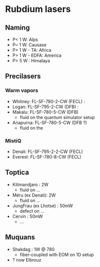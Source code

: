 # Rubdium lasers

## Naming
- P< 1 W: Alps
- P~ 1 W: Causase
- P> 1 W - TA: Africa
- P> 1 W - EDFA: America
- P> 5 W : Himalaya

## Precilasers

### Warm vapors
- Whitney: FL-SF-780-2-CW (FECL) : 
- Logan: FL-SF-795-2-CW (DFB) : 
- Makalu: FL-SF-780-5-CW (DFB) 
    - fluid on the quantum simulator setup
- Anapurna: FL-SF-780-5-CW (DFB ?)
    - fluid on the 

### MistiQ
- Denali: FL-SF-795-2-2-CW (FECL)
- Everest: FL-SF-780-8-CW (FECL)

## Toptica
- Kilimandjaro : 2W
    - fluid on ...
- Méru (ex Denali): 2W
    - fluid on ...
- JungFrau (ex Lhotse)  : 50mW
    - defect on ...
- Cervin : 50mW
    - ...


## Muquans
- Shakdag : 1W @ 780
    - fiber-coupled with EOM on 1D setup
- ? now Elbrouz
